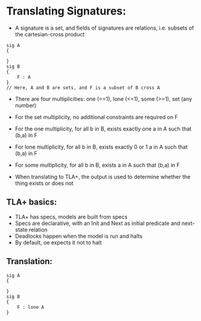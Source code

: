 # Translating Signatures:

- A signature is a set, and fields of signatures are relations, i.e. subsets of the cartesian-cross product

```
sig A
{

}
sig B
{
	F : A
}
// Here, A and B are sets, and F is a subset of B cross A
```

- There are four multiplicities: one (==1), lone (<=1), some (>=1), set (any number)

- For the set multiplicity, no additional constraints are required on F

- For the one multiplicity, for all b in B, exists exactly one a in A such that (b,a) in F

- For lone multiplicity, for all b in B, exists exactly 0 or 1 a in A such that (b,a) in F

- For some multiplicity, for all b in B, exists a in A such that (b,a) in F

- When translating to TLA+, the output is used to determine whether the thing exists or does not


## TLA+ basics:

- TLA+ has specs, models are built from specs
- Specs are declarative, with an Init and Next as initial predicate and next-state relation
- Deadlocks happen when the model is run and halts
- By default, oe expects it not to halt


## Translation:

```
sig A
{

}
sig B
{
	F : lone A
}
```

